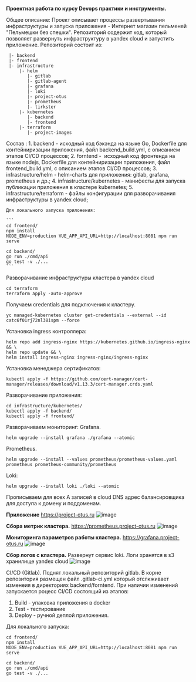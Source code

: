 **Проектная работа по курсу Devops практики и инструменты.**

Общее описание:
	Проект описывает процессы развертывания инфраструктуры и запуска приложения - Интернет магазин пельменей "Пельмешки без спешки".
Репозиторий содержит код, который позволяет развернуть инфраструктуру в yandex cloud и запустить приложение.
Репозиторий состоит из:
```
 |- backend        
 |- frontend       
 |- infrastructure
     |- helm       
        |- gitlab
        |- gitlab-agent
        |- grafana
        |- loki
	    |- project-otus
        |- prometheus
        |- tirkster
     |- kubernetes
        |- backend
        |- frontend
     |- terraform
        |- project-images

```
Cостав :
	1. backend - исходный код бэкэнда на языке Go, Dockerfile для контейниризации приложения, файл backend_build.yml, с описанием этапов CI/CD процессов;
	2. forntend -  исходный код фронтенда на языке nodejs, Dockerfile для контейниризации приложения, файл frontend_build.yml, c описанием этапов CI/CD процессов;
	3. infrastructure/helm - helm-charts для приложения: gitlab, grafana, prometheus и др.;
	4. infrastructure/kubernetes - манифесты для запуска публикации приложения в кластере kubernetes;
 	5. infrastructure/terraform - файлы конфигурации для разворачивания инфраструктуры в yandex cloud;

	Для локального запуска приложения:

	```
	cd frontend/
	npm install
	NODE_ENV=production VUE_APP_API_URL=http://localhost:8081 npm run serve

	cd backend/
	go run ./cmd/api
	go test -v ./...
	```

Разворачивание инфраструктуры кластера в yandex cloud

```
cd terraform
terraform apply -auto-approve
```
Получаем credentials для подключения к кластеру.
```
yc managed-kubernetes cluster get-credentials --external --id catc6f01rj72nl38ispm --force

```
Установка ingress контроллера:
```
helm repo add ingress-nginx https://kubernetes.github.io/ingress-nginx && \
helm repo update && \
helm install ingress-nginx ingress-nginx/ingress-nginx
```

Установка менеджера сертификатов:
```
kubectl apply -f https://github.com/cert-manager/cert-manager/releases/download/v1.13.3/cert-manager.crds.yaml
```
Разворачивание приложения:
```
cd infrastructure/kubernetes/
kubectl apply -f backend/
kubectl apply -f frontend/
```

Разворачиваем мониторинг:
Grafana.
```
helm upgrade --install grafana ./grafana --atomic
```
Prometheus.
```
helm upgrade --install --values prometheus/prometheus-values.yaml prometheus prometheus-community/prometheus
```
Loki:
```
helm upgrade --install loki ./loki --atomic
```
Прописываем для всех А записей в cloud DNS адрес балансировщика для доступа к домену и поддоменам.

**Приложение** https://project-otus.ru
![image](https://github.com/Shchegolkov-vg/projectotus/assets/154276083/6265aced-0def-4553-bab4-ead6454d3ba3)

**Сбора метрик кластера.**  https://prometheus.project-otus.ru
![image](https://github.com/Shchegolkov-vg/projectotus/assets/154276083/d4554c50-e303-424f-81ab-363723d4a72d)

**Мониторинга параметров работы кластера.** https://grafana.project-otus.ru
![image](https://github.com/Shchegolkov-vg/projectotus/assets/154276083/f0564c6d-9e1b-4652-80be-e4388fb38749)

**Сбор логов с кластера.** Развернут сервис loki. Логи хранятся в s3 хранилище yandex cloud
![image](https://github.com/Shchegolkov-vg/projectotus/assets/154276083/4de1554a-e1be-411a-a950-ce09243a92a4)

CI/CD (Gitlab).
Поднят локальный репозиторий gitlab.
В корне репозитория размещен файл .gitlab-ci.yml  который отслкживает изменеия в директориях backend/forntend. При наличии изменений запускается роцесс CI/CD состоящий из этапов:
1. Build - упаковка приложения в docker
2. Test - тестирование
3. Deploy - ручной деплой приложения.

Для локального запуска:

```
cd frontend/
npm install
NODE_ENV=production VUE_APP_API_URL=http://localhost:8081 npm run serve

cd backend/
go run ./cmd/api
go test -v ./...
```

